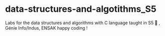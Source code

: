 # data-structures-and-algotithms_S5
Labs for the data structures and algorithms with C language taught in S5 🤗 ,
Génie Info/Indus, ENSAK 
happy coding !
